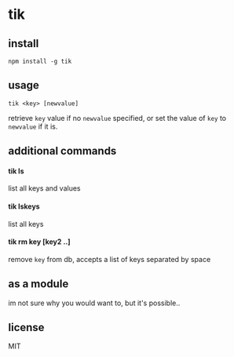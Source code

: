 tik
====

## install

`npm install -g tik`

## usage

`tik <key> [newvalue]`

retrieve `key` value if no `newvalue` specified, or set the value of `key` to `newvalue` if it is.

## additional commands

#### tik ls

list all keys and values

#### tik lskeys

list all keys

#### tik rm key [key2 ..]

remove `key` from db, accepts a list of keys separated by space

## as a module

im not sure why you would want to, but it's possible..

## license

MIT
